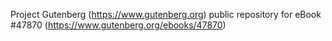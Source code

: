 Project Gutenberg (https://www.gutenberg.org) public repository for eBook #47870 (https://www.gutenberg.org/ebooks/47870)
